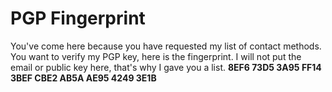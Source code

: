 # PGP Fingerprint
You've come here because you have requested my list of contact methods. You want to verify my PGP key, here is the fingerprint.
I will not put the email or public key here, that's why I gave you a list.
**8EF6 73D5 3A95 FF14 3BEF  CBE2 AB5A AE95 4249 3E1B**

